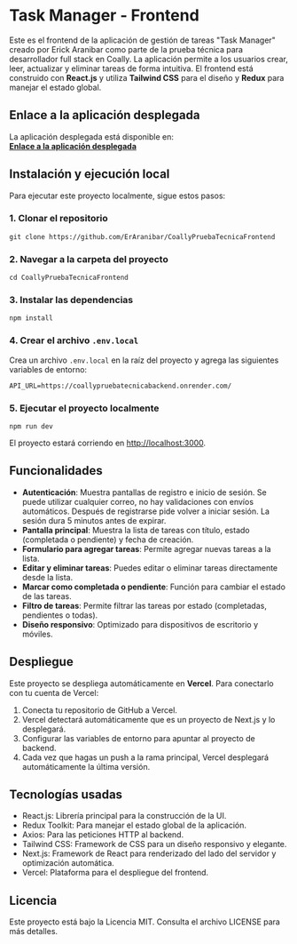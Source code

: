 # Task Manager - Frontend

Este es el frontend de la aplicación de gestión de tareas "Task Manager" creado por Erick Aranibar como parte de la prueba técnica para desarrollador full stack en Coally. La aplicación permite a los usuarios crear, leer, actualizar y eliminar tareas de forma intuitiva. El frontend está construido con **React.js** y utiliza **Tailwind CSS** para el diseño y **Redux** para manejar el estado global.

## Enlace a la aplicación desplegada

La aplicación desplegada está disponible en:  
[**Enlace a la aplicación desplegada**](https://coally-prueba-tecnica-frontend-rkd6.vercel.app/)

## Instalación y ejecución local

Para ejecutar este proyecto localmente, sigue estos pasos:

### 1. Clonar el repositorio
```
git clone https://github.com/ErAranibar/CoallyPruebaTecnicaFrontend
```

### 2. Navegar a la carpeta del proyecto
```
cd CoallyPruebaTecnicaFrontend
```

### 3. Instalar las dependencias
```
npm install
```

### 4. Crear el archivo `.env.local`
Crea un archivo `.env.local` en la raíz del proyecto y agrega las siguientes variables de entorno:

```env
API_URL=https://coallypruebatecnicabackend.onrender.com/
```

### 5. Ejecutar el proyecto localmente
```
npm run dev
```

El proyecto estará corriendo en [http://localhost:3000](http://localhost:3000).

## Funcionalidades

- **Autenticación**: Muestra pantallas de registro e inicio de sesión. Se puede utilizar cualquier correo, no hay validaciones con envíos automáticos. Después de registrarse pide volver a iniciar sesión. La sesión dura 5 minutos antes de expirar.
- **Pantalla principal**: Muestra la lista de tareas con título, estado (completada o pendiente) y fecha de creación.
- **Formulario para agregar tareas**: Permite agregar nuevas tareas a la lista.
- **Editar y eliminar tareas**: Puedes editar o eliminar tareas directamente desde la lista.
- **Marcar como completada o pendiente**: Función para cambiar el estado de las tareas.
- **Filtro de tareas**: Permite filtrar las tareas por estado (completadas, pendientes o todas).
- **Diseño responsivo**: Optimizado para dispositivos de escritorio y móviles.

## Despliegue

Este proyecto se despliega automáticamente en **Vercel**. Para conectarlo con tu cuenta de Vercel:

1. Conecta tu repositorio de GitHub a Vercel.
2. Vercel detectará automáticamente que es un proyecto de Next.js y lo desplegará.
3. Configurar las variables de entorno para apuntar al proyecto de backend.
4. Cada vez que hagas un push a la rama principal, Vercel desplegará automáticamente la última versión.

## Tecnologías usadas

- React.js: Librería principal para la construcción de la UI.
- Redux Toolkit: Para manejar el estado global de la aplicación.
- Axios: Para las peticiones HTTP al backend.
- Tailwind CSS: Framework de CSS para un diseño responsivo y elegante.
- Next.js: Framework de React para renderizado del lado del servidor y optimización automática.
- Vercel: Plataforma para el despliegue del frontend.

## Licencia

Este proyecto está bajo la Licencia MIT. Consulta el archivo LICENSE para más detalles.